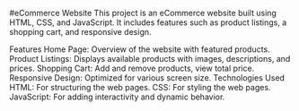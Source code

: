 #eCommerce Website
This project is an eCommerce website built using HTML, CSS, and JavaScript. It includes features such as product listings, a shopping cart, and responsive design.

Features
Home Page: Overview of the website with featured products.
Product Listings: Displays available products with images, descriptions, and prices.
Shopping Cart: Add and remove products, view total price.
Responsive Design: Optimized for various screen size.
Technologies Used
HTML: For structuring the web pages.
CSS: For styling the web pages.
JavaScript: For adding interactivity and dynamic behavior.